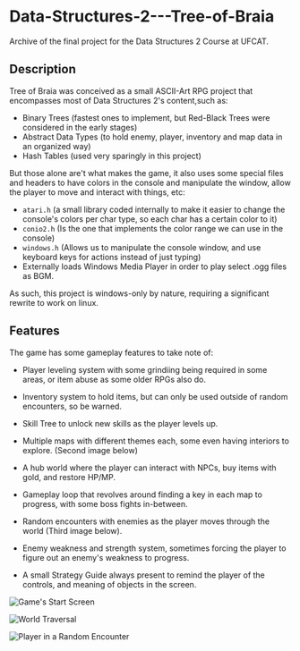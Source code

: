 # Data-Structures-2---Tree-of-Braia
Archive of the final project for the Data Structures 2 Course at UFCAT.

## Description
Tree of Braia was conceived as a small ASCII-Art RPG project that encompasses most of Data Structures 2's content,such as: 

* Binary Trees (fastest ones to implement, but Red-Black Trees were considered in the early stages)
* Abstract Data Types (to hold enemy, player, inventory and map data in an organized way)
* Hash Tables (used very sparingly in this project)


But those alone are't what makes the game, it also uses some special files and headers to have colors in the console and manipulate the window, allow the player to move and interact with things, etc:

* `atari.h` (a small library coded internally to make it easier to change the console's colors per char type, so each char has a certain color to it)
* `conio2.h` (Is the one that implements the color range we can use in the console)
* `windows.h` (Allows us to manipulate the console window, and use keyboard keys for actions instead of just typing)
* Externally loads Windows Media Player in order to play select .ogg files as BGM.

As such, this project is windows-only by nature, requiring a significant rewrite to work on linux.

## Features

The game has some gameplay features to take note of:

* Player leveling system with some grindiing being required in some areas, or item abuse as some older RPGs also do.

* Inventory system to hold items, but can only be used outside of random encounters, so be warned.

* Skill Tree to unlock new skills as the player levels up.

* Multiple maps with different themes each, some even having interiors to explore. (Second image below)

* A hub world where the player can interact with NPCs, buy items with gold, and restore HP/MP.

* Gameplay loop that revolves around finding a key in each map to progress, with some boss fights in-between.

* Random encounters with enemies as the player moves through the world (Third image below).

* Enemy weakness and strength system, sometimes forcing the player to figure out an enemy's weakness to progress.

* A small Strategy Guide always present to remind the player of the controls, and meaning of objects in the screen.


![Game's Start Screen](_repo_images/Start_Screen.png)

![World Traversal](_repo_images/World_Traversal.png)

![Player in a Random Encounter](_repo_images/Random_Encounter.png)
